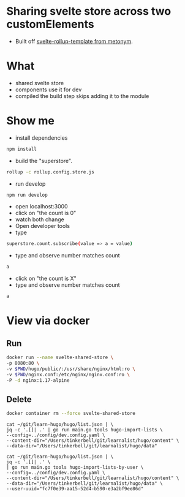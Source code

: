 # Sharing svelte store across two customElements
- Built off [svelte-rollup-template from metonym](https://github.com/metonym/svelte-rollup-template).

# What
- shared svelte store
- components use it for dev
- compiled the build step skips adding it to the module

# Show me
- install dependencies
```sh
npm install
```
- build the "superstore".
```sh
rollup -c rollup.config.store.js
```
- run develop
```sh
npm run develop
```
- open localhost:3000
- click on "the count is 0"
- watch both change
- Open developer tools
- type
```sh
superstore.count.subscribe(value => a = value)
```
- type and observe number matches count
```sh
a
```
- click on "the count is X"
- type and observe number matches count
```sh
a
```

# View via docker
## Run
```sh
docker run --name svelte-shared-store \
-p 8080:80 \
-v $PWD/hugo/public/:/usr/share/nginx/html:ro \
-v $PWD/nginx.conf:/etc/nginx/nginx.conf:ro \
-P -d nginx:1.17-alpine
```

## Delete
```sh
docker container rm --force svelte-shared-store
```


```
cat ~/git/learn-hugo/hugo/list.json | \
jq -c '.[]| .' | go run main.go tools hugo-import-lists \
--config=../config/dev.config.yaml \
--content-dir="/Users/tinkerbell/git/learnalist/hugo/content" \
--data-dir="/Users/tinkerbell/git/learnalist/hugo/data"
```


```
cat ~/git/learn-hugo/hugo/list.json | \
jq -c '.[]| .' \
| go run main.go tools hugo-import-lists-by-user \
--config=../config/dev.config.yaml \
--content-dir="/Users/tinkerbell/git/learnalist/hugo/content" \
--data-dir="/Users/tinkerbell/git/learnalist/hugo/data" \
--user-uuid="fc7f0e39-aa15-52d4-b590-e3a2bf9ee86d"
```
